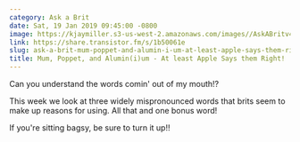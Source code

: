 ```yaml
---
category: Ask a Brit
date: Sat, 19 Jan 2019 09:45:00 -0800
image: https://kjaymiller.s3-us-west-2.amazonaws.com/images//AskABritv4.png
link: https://share.transistor.fm/s/1b50061e
slug: ask-a-brit-mum-poppet-and-alumin-i-um-at-least-apple-says-them-right
title: Mum, Poppet, and Alumin(i)um - At least Apple Says them Right!
---
```


Can you understand the words comin' out of my mouth!?

This week we look at three widely mispronounced words that brits seem to make up reasons for using. All that and one bonus word! 

If you're sitting bagsy, be sure to turn it up!!